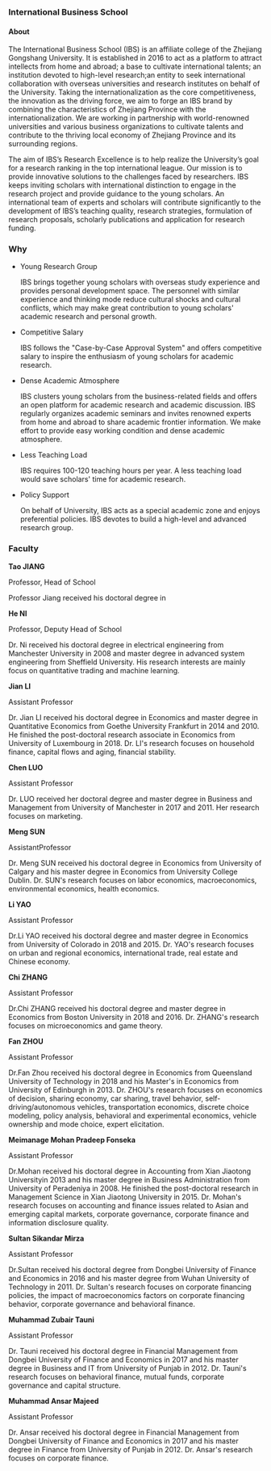 ### **International Business School**



#### About 

The International Business School  (IBS) is an affiliate college of the Zhejiang Gongshang University. It is established in 2016 to act as a platform to attract intellects from home and abroad; a base to cultivate international talents; an institution devoted to high-level research;an entity to seek international collaboration with overseas universities and research institutes on behalf of the University. Taking the internationalization as the core competitiveness, the innovation as the driving force, we aim to forge an IBS brand by combining the characteristics of Zhejiang Province with the internationalization. We are working in partnership with world-renowned universities and various business organizations to cultivate talents and contribute to the thriving local economy of Zhejiang Province and its surrounding regions.

The aim of IBS’s Research Excellence is to help realize the University’s goal for a research ranking in the top international league. Our mission is to provide innovative solutions to the challenges faced by researchers. IBS keeps inviting scholars with international distinction to engage in the research project and provide guidance to the young scholars. An international team of experts and scholars will contribute significantly to the development of IBS’s teaching quality, research strategies, formulation of research proposals, scholarly publications and application for research funding.



### Why

- Young Research Group

  IBS brings together young scholars with overseas study experience and provides personal development space. The personnel with similar experience and thinking mode reduce cultural shocks and cultural conflicts, which may make great contribution to young scholars' academic research and personal growth.

- Competitive Salary 

  IBS follows the "Case-by-Case Approval System" and offers competitive salary to inspire the enthusiasm of young scholars for academic research.

- Dense Academic Atmosphere 

  IBS clusters young scholars from the business-related fields and offers an open platform for academic research and academic discussion. IBS regularly organizes academic seminars and invites renowned experts from home and abroad to share academic frontier information. We make effort to provide easy working condition and dense academic atmosphere.

- Less Teaching Load

  IBS requires 100-120 teaching hours per year. A less teaching load would save scholars' time for academic research.

- Policy Support

  On behalf of University, IBS acts as a special academic zone and enjoys preferential policies. IBS devotes to build a high-level and advanced research group.



### Faculty



**Tao JIANG** 

Professor, Head of School

Professor Jiang received his doctoral degree in 



**He NI** 

Professor, Deputy Head of School 

Dr. Ni received his doctoral degree in electrical engineering from Manchester University in 2008 and master degree in advanced system engineering from Sheffield University. His research interests are mainly focus on quantitative trading and machine learning. 



**Jian LI**

Assistant Professor

Dr. Jian LI received his doctoral degree in Economics and master degree in Quantitative Economics from Goethe University Frankfurt in 2014 and 2010. He finished the post-doctoral research associate in Economics from University of Luxembourg in 2018. Dr. LI's research focuses on household finance, capital flows and aging, financial stability.



**Chen LUO**

Assistant Professor

Dr. LUO received her doctoral degree and master degree in Business and Management from University of Manchester in 2017 and 2011. Her research focuses on marketing.



**Meng SUN**

AssistantProfessor

Dr. Meng SUN received his doctoral degree in Economics from University of Calgary and his master degree in Economics from University College Dublin. Dr. SUN's research focuses on labor economics, macroeconomics, environmental economics, health economics.

**Li YAO**

Assistant Professor

Dr.Li YAO received his doctoral degree and master degree in Economics from University of Colorado in 2018 and 2015. Dr. YAO's research focuses on urban and regional economics, international trade, real estate and Chinese economy.



**Chi ZHANG**

Assistant Professor

Dr.Chi ZHANG received his doctoral degree and master degree in Economics from Boston University in 2018 and 2016. Dr. ZHANG's research focuses on microeconomics and game theory.



**Fan ZHOU**

Assistant Professor

Dr.Fan Zhou received his doctoral degree in Economics from Queensland University of Technology in 2018 and his Master's in Economics from University of Edinburgh in 2013. Dr. ZHOU's research focuses on economics of decision, sharing economy, car sharing, travel behavior, self-driving/autonomous vehicles, transportation economics, discrete choice modeling, policy analysis, behavioral and experimental economics, vehicle ownership and mode choice, expert elicitation.



**Meimanage Mohan Pradeep Fonseka**

Assistant Professor

Dr.Mohan received his doctoral degree in Accounting from Xian Jiaotong Universityin 2013 and his master degree in Business Administration from University of Peradeniya in 2008. He finished the post-doctoral research in Management Science in Xian Jiaotong University in 2015. Dr. Mohan's research focuses on accounting and finance issues related to Asian and emerging capital markets, corporate governance, corporate finance and information disclosure quality. 

 

**Sultan Sikandar Mirza** 

Assistant Professor

Dr.Sultan received his doctoral degree from Dongbei University of Finance and Economics in 2016 and his master degree from Wuhan University of Technology in 2011. Dr. Sultan's research focuses on corporate financing policies, the impact of macroeconomics factors on corporate financing behavior, corporate governance and behavioral finance.

 

**Muhammad Zubair Tauni**

Assistant Professor

Dr. Tauni received his doctoral degree in Financial Management from Dongbei University of Finance and Economics in 2017 and his master degree in Business and IT from University of Punjab in 2012. Dr. Tauni's research focuses on behavioral finance, mutual funds, corporate governance and capital structure.

 

**Muhammad Ansar Majeed**  

Assistant Professor

Dr. Ansar received his doctoral degree in Financial Management from Dongbei University of Finance and Economics in 2017 and his master degree in Finance from University of Punjab in 2012. Dr. Ansar's research focuses on corporate finance.

 

